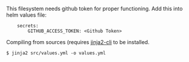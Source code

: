 This filesystem needs github token for proper functioning. Add this into helm values file:


        secrets:
            GITHUB_ACCESS_TOKEN: <Github Token>


Compiling from sources (requires [jinja2-cli](https://pypi.org/project/jinja2-cli/) to be installed.

    $ jinja2 src/values.yml -o values.yml